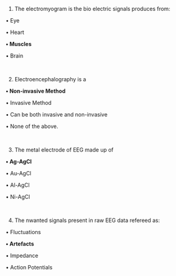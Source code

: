 1. The electromyogram is the bio electric signals produces from:

•	Eye

•	Heart

**•	Muscles**

•	Brain

&nbsp;

2. Electroencephalography is a 

**•	Non-invasive Method**

•	Invasive Method

•	Can be both invasive and non-invasive

•	None of the above.

&nbsp;

3. The metal electrode of EEG made up of 

**•	Ag-AgCl**

•	Au-AgCl

•	Al-AgCl

•	Ni-AgCl

&nbsp;

4. The nwanted signals present in  raw EEG data refereed as:

•	Fluctuations

**•	Artefacts**

•	Impedance

•	Action Potentials